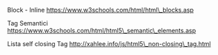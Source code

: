 Block - Inline
https://www.w3schools.com/html/html\_blocks.asp

Tag Semantici
https://www.w3schools.com/html/html5\_semantic\_elements.asp

Lista self closing Tag
http://xahlee.info/js/html5\_non-closing\_tag.html